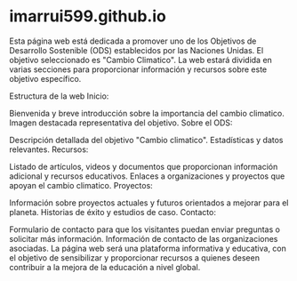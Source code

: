 # imarrui599.github.io

Esta página web está dedicada a promover uno de los Objetivos de Desarrollo Sostenible (ODS) establecidos por las Naciones Unidas. El objetivo seleccionado es "Cambio Climatico". La web estará dividida en varias secciones para proporcionar información y recursos sobre este objetivo específico.

Estructura de la web
Inicio:

Bienvenida y breve introducción sobre la importancia del cambio climatico.
Imagen destacada representativa del objetivo.
Sobre el ODS:

Descripción detallada del objetivo "Cambio climatico".
Estadísticas y datos relevantes.
Recursos:

Listado de artículos, videos y documentos que proporcionan información adicional y recursos educativos.
Enlaces a organizaciones y proyectos que apoyan el cambio climatico.
Proyectos:

Información sobre proyectos actuales y futuros orientados a mejorar para el planeta.
Historias de éxito y estudios de caso.
Contacto:

Formulario de contacto para que los visitantes puedan enviar preguntas o solicitar más información.
Información de contacto de las organizaciones asociadas.
La página web será una plataforma informativa y educativa, con el objetivo de sensibilizar y proporcionar recursos a quienes deseen contribuir a la mejora de la educación a nivel global.

